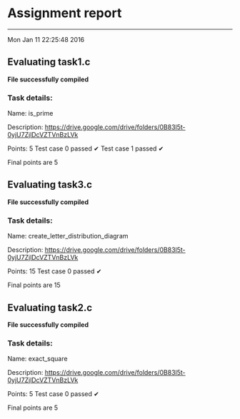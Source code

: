 # Assignment report
---
Mon Jan 11 22:25:48 2016

## Evaluating task1.c

**File successfully compiled**

### Task details:

Name: is_prime

Description: https://drive.google.com/drive/folders/0B83l5t-0yjU7ZjlDcVZTVnBzLVk

Points: 5
Test case 0 passed ✔︎ 
Test case 1 passed ✔︎ 

 Final points are 5
## Evaluating task3.c

**File successfully compiled**

### Task details:

Name: create_letter_distribution_diagram

Description: https://drive.google.com/drive/folders/0B83l5t-0yjU7ZjlDcVZTVnBzLVk

Points: 15
Test case 0 passed ✔︎ 

 Final points are 15
## Evaluating task2.c

**File successfully compiled**

### Task details:

Name: exact_square

Description: https://drive.google.com/drive/folders/0B83l5t-0yjU7ZjlDcVZTVnBzLVk

Points: 5
Test case 0 passed ✔︎ 

 Final points are 5
